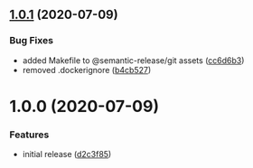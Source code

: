 ## [1.0.1](https://github.com/lunaris-studios/mirror-template/compare/v1.0.0...v1.0.1) (2020-07-09)


### Bug Fixes

* added Makefile to @semantic-release/git assets ([cc6d6b3](https://github.com/lunaris-studios/mirror-template/commit/cc6d6b3349642f5727f8c147bc60af0adc65c3ad))
* removed .dockerignore ([b4cb527](https://github.com/lunaris-studios/mirror-template/commit/b4cb527fbbb4b329bd8614d57ca0fa863dbd3b71))

# 1.0.0 (2020-07-09)


### Features

* initial release ([d2c3f85](https://github.com/lunaris-studios/mirror-template/commit/d2c3f8562ee98e5052329166ae05e3033cce5f95))
